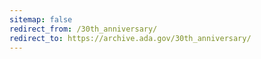 ```yaml
---
sitemap: false 
redirect_from: /30th_anniversary/ 
redirect_to: https://archive.ada.gov/30th_anniversary/ 
---
```

